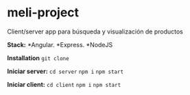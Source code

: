 # meli-project
Client/server app para búsqueda y visualización de productos

**Stack:**
*Angular.
*Express.
*NodeJS

**Installation**
`git clone` 

**Iniciar server:**
`cd server`
`npm i`
`npm start`

**Iniciar client:**
`cd client`
`npm i`
`npm start`
